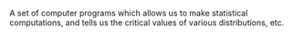 A set of computer programs which allows us to make statistical
computations, and tells us the critical values of various distributions,
etc.
